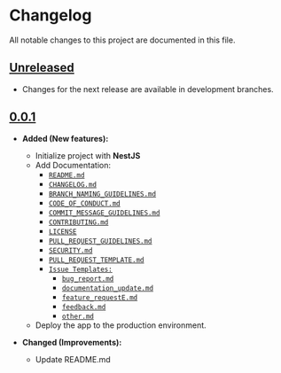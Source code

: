 # Changelog

All notable changes to this project are documented in this file.

## [Unreleased]

- Changes for the next release are available in development branches.

## [0.0.1]

- **Added (New features):**

  - Initialize project with **NestJS**
  - Add Documentation:
    - [`README.md`](https://github.com/dileepadev/api.dileepa.dev/blob/main/README.md)
    - [`CHANGELOG.md`](https://github.com/dileepadev/api.dileepa.dev/blob/main/CHANGELOG.md)
    - [`BRANCH_NAMING_GUIDELINES.md`](https://github.com/dileepadev/api.dileepa.dev/blob/main/BRANCH_NAMING_GUIDELINES.md)
    - [`CODE_OF_CONDUCT.md`](https://github.com/dileepadev/api.dileepa.dev/blob/main/CODE_OF_CONDUCT.md)
    - [`COMMIT_MESSAGE_GUIDELINES.md`](https://github.com/dileepadev/api.dileepa.dev/blob/main/COMMIT_MESSAGE_GUIDELINES.md)
    - [`CONTRIBUTING.md`](https://github.com/dileepadev/api.dileepa.dev/blob/main/CONTRIBUTING.md)
    - [`LICENSE`](https://github.com/dileepadev/api.dileepa.dev/blob/main/LICENSE)
    - [`PULL_REQUEST_GUIDELINES.md`](https://github.com/dileepadev/api.dileepa.dev/blob/main/PULL_REQUEST_GUIDELINES.md)
    - [`SECURITY.md`](https://github.com/dileepadev/api.dileepa.dev/blob/main/SECURITY.md)
    - [`PULL_REQUEST_TEMPLATE.md`](https://github.com/dileepadev/api.dileepa.dev/blob/main/.github/PULL_REQUEST_TEMPLATE.md)
    - [`Issue Templates:`](https://github.com/dileepadev/api.dileepa.dev/blob/main/.github/ISSUE_TEMPLATE)
      - [`bug_report.md`](https://github.com/dileepadev/api.dileepa.dev/blob/main/.github/ISSUE_TEMPLATE/bug_report.md)
      - [`documentation_update.md`](https://github.com/dileepadev/api.dileepa.dev/blob/main/.github/ISSUE_TEMPLATE/documentation_update.md)
      - [`feature_requestE.md`](https://github.com/dileepadev/api.dileepa.dev/blob/main/.github/ISSUE_TEMPLATE/feature_request.md)
      - [`feedback.md`](https://github.com/dileepadev/api.dileepa.dev/blob/main/.github/ISSUE_TEMPLATE/feedback.md)
      - [`other.md`](https://github.com/dileepadev/api.dileepa.dev/blob/main/.github/ISSUE_TEMPLATE/other.md)
  - Deploy the app to the production environment.

- **Changed (Improvements):**
  
  - Update README.md

<!-- Unreleased -->
<!-- v0.0.1 -->

[Unreleased]: https://github.com/dileepadev/api.dileepa.dev/branches
[0.0.1]: https://github.com/dileepadev/api.dileepa.dev/releases/tag/v0.0.1
